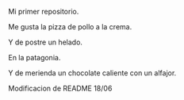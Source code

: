 

Mi primer repositorio.

Me gusta la pizza de pollo a la crema.

Y de postre un helado.

En la patagonia.

Y de merienda un chocolate caliente con un alfajor.

Modificacion de README 18/06
